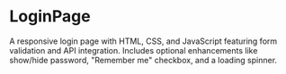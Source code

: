 # LoginPage
A responsive login page with HTML, CSS, and JavaScript featuring form validation and API integration. Includes optional enhancements like show/hide password, "Remember me" checkbox, and a loading spinner.
